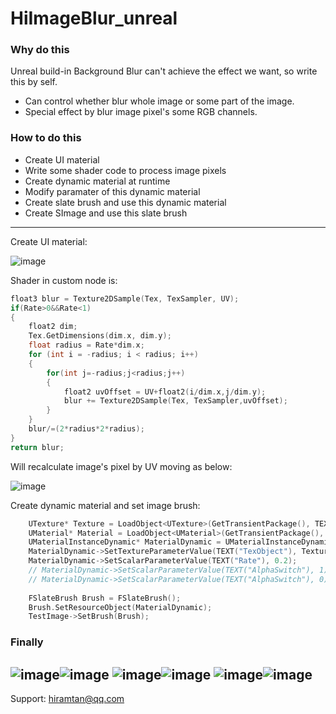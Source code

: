 # HiImageBlur_unreal

### Why do this
Unreal build-in Background Blur can't achieve the effect we want, so write this by self.

- Can control whether blur whole image or some part of the image.
- Special effect by blur image pixel's some RGB channels.

### How to do this
- Create UI material
- Write some shader code to process image pixels
- Create dynamic material at runtime
- Modify paramater of this dynamic material
- Create slate brush and use this dynamic material
- Create SImage and use this slate brush

--------------------
Create UI material:

![image](others/7GedkFwfLq.png)

Shader in custom node is:
``` c++
float3 blur = Texture2DSample(Tex, TexSampler, UV);
if(Rate>0&&Rate<1)
{
    float2 dim;
    Tex.GetDimensions(dim.x, dim.y);
    float radius = Rate*dim.x;
    for (int i = -radius; i < radius; i++)
    {
        for(int j=-radius;j<radius;j++)
        {
            float2 uvOffset = UV+float2(i/dim.x,j/dim.y);
            blur += Texture2DSample(Tex, TexSampler,uvOffset);
        }
    }
    blur/=(2*radius*2*radius);
}
return blur;
```
Will recalculate image's pixel by UV moving as below:

![image](others/fL7FNYwo6B.png)

Create dynamic material and set image brush:

``` c++
	UTexture* Texture = LoadObject<UTexture>(GetTransientPackage(), TEXT("/Game/TestTexture.TestTexture"));
	UMaterial* Material = LoadObject<UMaterial>(GetTransientPackage(), TEXT("/Game/UIMaterial.UIMaterial"));
	UMaterialInstanceDynamic* MaterialDynamic = UMaterialInstanceDynamic::Create(Material, GetTransientPackage());
	MaterialDynamic->SetTextureParameterValue(TEXT("TexObject"), Texture);
	MaterialDynamic->SetScalarParameterValue(TEXT("Rate"), 0.2);
	// MaterialDynamic->SetScalarParameterValue(TEXT("AlphaSwitch"), 1);
	// MaterialDynamic->SetScalarParameterValue(TEXT("AlphaSwitch"), 0);
	
	FSlateBrush Brush = FSlateBrush();
	Brush.SetResourceObject(MaterialDynamic);
	TestImage->SetBrush(Brush);
```

### Finally
![image](others/8uKWP0cHSe.png)![image](others/krUbeQgVEv.png)
![image](others/OLHLlkfwjw.png)![image](others/mfaAfhalFC.png)
![image](others/FHJBTcjr0X.png)![image](others/0eUUTMEiZf.png)
---------------
Support: hiramtan@qq.com